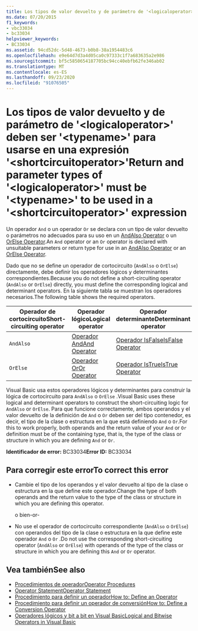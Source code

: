 ```yaml
---
title: Los tipos de valor devuelto y de parámetro de '<logicaloperator>' deben ser '<typename>' para usarse en una expresión '<shortcircuitoperator>'
ms.date: 07/20/2015
f1_keywords:
- vbc33034
- bc33034
helpviewer_keywords:
- BC33034
ms.assetid: 94cd52dc-5d48-4673-b0b8-38a1954483c6
ms.openlocfilehash: e9e64d7d3a4d05ca0c97333c1f7a683635a2e986
ms.sourcegitcommit: bf5c5850654187705bc94cc40ebfb62fe346ab02
ms.translationtype: MT
ms.contentlocale: es-ES
ms.lasthandoff: 09/23/2020
ms.locfileid: "91076505"
---
```

# <a name="return-and-parameter-types-of-logicaloperator-must-be-typename-to-be-used-in-a-shortcircuitoperator-expression"></a><span data-ttu-id="c3185-102">Los tipos de valor devuelto y de parámetro de '\<logicaloperator>' deben ser '\<typename>' para usarse en una expresión '\<shortcircuitoperator>'</span><span class="sxs-lookup"><span data-stu-id="c3185-102">Return and parameter types of '\<logicaloperator>' must be '\<typename>' to be used in a '\<shortcircuitoperator>' expression</span></span>

<span data-ttu-id="c3185-103">Un operador `And` o un operador `Or` se declara con un tipo de valor devuelto o parámetros no adecuados para su uso en un [AndAlso Operator](../language-reference/operators/andalso-operator.md) o un [OrElse Operator](../language-reference/operators/orelse-operator.md).</span><span class="sxs-lookup"><span data-stu-id="c3185-103">An `And` operator or an `Or` operator is declared with unsuitable parameters or return type for use in an [AndAlso Operator](../language-reference/operators/andalso-operator.md) or an [OrElse Operator](../language-reference/operators/orelse-operator.md).</span></span>  
  
 <span data-ttu-id="c3185-104">Dado que no se define un operador de cortocircuito (`AndAlso` o `OrElse`) directamente, debe definir los operadores lógicos y determinantes correspondientes.</span><span class="sxs-lookup"><span data-stu-id="c3185-104">Because you do not define a short-circuiting operator (`AndAlso` or `OrElse`) directly, you must define the corresponding logical and determinant operators.</span></span> <span data-ttu-id="c3185-105">En la siguiente tabla se muestran los operadores necesarios.</span><span class="sxs-lookup"><span data-stu-id="c3185-105">The following table shows the required operators.</span></span>  
  
|<span data-ttu-id="c3185-106">Operador de cortocircuito</span><span class="sxs-lookup"><span data-stu-id="c3185-106">Short-circuiting operator</span></span>|<span data-ttu-id="c3185-107">Operador lógico</span><span class="sxs-lookup"><span data-stu-id="c3185-107">Logical operator</span></span>|<span data-ttu-id="c3185-108">Operador determinante</span><span class="sxs-lookup"><span data-stu-id="c3185-108">Determinant operator</span></span>|  
|--------------------------------|----------------------|--------------------------|  
|`AndAlso`|[<span data-ttu-id="c3185-109">Operador And</span><span class="sxs-lookup"><span data-stu-id="c3185-109">And Operator</span></span>](../language-reference/operators/and-operator.md)|[<span data-ttu-id="c3185-110">Operador IsFalse</span><span class="sxs-lookup"><span data-stu-id="c3185-110">IsFalse Operator</span></span>](../language-reference/operators/isfalse-operator.md)|  
|`OrElse`|[<span data-ttu-id="c3185-111">Operador Or</span><span class="sxs-lookup"><span data-stu-id="c3185-111">Or Operator</span></span>](../language-reference/operators/or-operator.md)|[<span data-ttu-id="c3185-112">Operador IsTrue</span><span class="sxs-lookup"><span data-stu-id="c3185-112">IsTrue Operator</span></span>](../language-reference/operators/istrue-operator.md)|  
  
 <span data-ttu-id="c3185-113">Visual Basic usa estos operadores lógicos y determinantes para construir la lógica de cortocircuito para `AndAlso` o `OrElse` .</span><span class="sxs-lookup"><span data-stu-id="c3185-113">Visual Basic uses these logical and determinant operators to construct the short-circuiting logic for `AndAlso` or `OrElse`.</span></span> <span data-ttu-id="c3185-114">Para que funcione correctamente, ambos operandos y el valor devuelto de la definición de `And` o `Or` deben ser del tipo contenedor, es decir, el tipo de la clase o estructura en la que está definiendo `And` o `Or`.</span><span class="sxs-lookup"><span data-stu-id="c3185-114">For this to work properly, both operands and the return value of your `And` or `Or` definition must be of the containing type, that is, the type of the class or structure in which you are defining `And` or `Or`.</span></span>  
  
 <span data-ttu-id="c3185-115">**Identificador de error:** BC33034</span><span class="sxs-lookup"><span data-stu-id="c3185-115">**Error ID:** BC33034</span></span>  
  
## <a name="to-correct-this-error"></a><span data-ttu-id="c3185-116">Para corregir este error</span><span class="sxs-lookup"><span data-stu-id="c3185-116">To correct this error</span></span>  
  
- <span data-ttu-id="c3185-117">Cambie el tipo de los operandos y el valor devuelto al tipo de la clase o estructura en la que define este operador.</span><span class="sxs-lookup"><span data-stu-id="c3185-117">Change the type of both operands and the return value to the type of the class or structure in which you are defining this operator.</span></span>  
  
     <span data-ttu-id="c3185-118">o bien</span><span class="sxs-lookup"><span data-stu-id="c3185-118">-or-</span></span>  
  
- <span data-ttu-id="c3185-119">No use el operador de cortocircuito correspondiente (`AndAlso` o `OrElse`) con operandos del tipo de la clase o estructura en la que define este operador `And` o `Or` .</span><span class="sxs-lookup"><span data-stu-id="c3185-119">Do not use the corresponding short-circuiting operator (`AndAlso` or `OrElse`) with operands of the type of the class or structure in which you are defining this `And` or `Or` operator.</span></span>  
  
## <a name="see-also"></a><span data-ttu-id="c3185-120">Vea también</span><span class="sxs-lookup"><span data-stu-id="c3185-120">See also</span></span>

- [<span data-ttu-id="c3185-121">Procedimientos de operador</span><span class="sxs-lookup"><span data-stu-id="c3185-121">Operator Procedures</span></span>](../programming-guide/language-features/procedures/operator-procedures.md)
- [<span data-ttu-id="c3185-122">Operator Statement</span><span class="sxs-lookup"><span data-stu-id="c3185-122">Operator Statement</span></span>](../language-reference/statements/operator-statement.md)
- [<span data-ttu-id="c3185-123">Procedimiento para definir un operador</span><span class="sxs-lookup"><span data-stu-id="c3185-123">How to: Define an Operator</span></span>](../programming-guide/language-features/procedures/how-to-define-an-operator.md)
- [<span data-ttu-id="c3185-124">Procedimiento para definir un operador de conversión</span><span class="sxs-lookup"><span data-stu-id="c3185-124">How to: Define a Conversion Operator</span></span>](../programming-guide/language-features/procedures/how-to-define-a-conversion-operator.md)
- [<span data-ttu-id="c3185-125">Operadores lógicos y bit a bit en Visual Basic</span><span class="sxs-lookup"><span data-stu-id="c3185-125">Logical and Bitwise Operators in Visual Basic</span></span>](../programming-guide/language-features/operators-and-expressions/logical-and-bitwise-operators.md)
